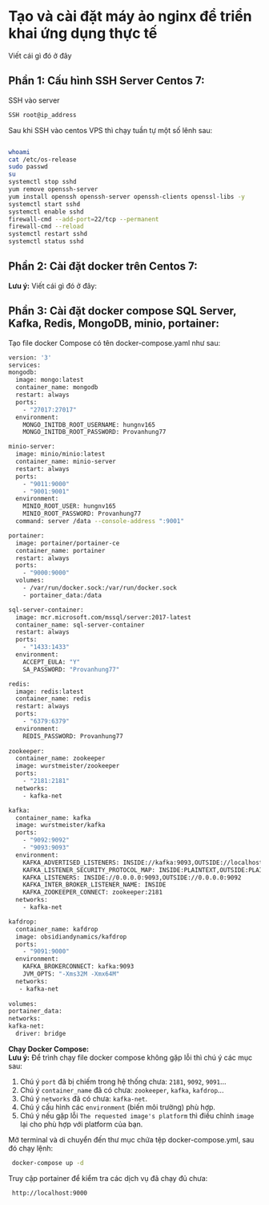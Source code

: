 # Tạo và cài đặt máy ảo nginx để triển khai ứng dụng thực tế
Viết cái gì đó ở đây

## Phần 1: Cấu hình SSH Server Centos 7: 

SSH vào server

 ```bash
SSH root@ip_address
 ```


Sau khi SSH vào centos VPS thì chạy tuần tự một số lênh sau:  
 ```bash

whoami
cat /etc/os-release
sudo passwd
su
systemctl stop sshd
yum remove openssh-server
yum install openssh openssh-server openssh-clients openssl-libs -y
systemctl start sshd
systemctl enable sshd
firewall-cmd --add-port=22/tcp --permanent
firewall-cmd --reload
systemctl restart sshd
systemctl status sshd


 ```

## Phần 2: Cài đặt docker trên Centos 7:
  **Lưu ý:** Viết cái gì đó ở đây:  

## Phần 3: Cài đặt docker compose SQL Server, Kafka, Redis, MongoDB, minio, portainer:

Tạo file docker Compose có tên docker-compose.yaml như sau:
 ```bash
version: '3'
services:
 mongodb:
   image: mongo:latest
   container_name: mongodb
   restart: always
   ports:
     - "27017:27017"
   environment:
     MONGO_INITDB_ROOT_USERNAME: hungnv165
     MONGO_INITDB_ROOT_PASSWORD: Provanhung77

 minio-server:
   image: minio/minio:latest
   container_name: minio-server
   restart: always
   ports:
     - "9011:9000"
     - "9001:9001"
   environment:
     MINIO_ROOT_USER: hungnv165
     MINIO_ROOT_PASSWORD: Provanhung77
   command: server /data --console-address ":9001"

 portainer:
   image: portainer/portainer-ce
   container_name: portainer
   restart: always
   ports:
     - "9000:9000"
   volumes:
     - /var/run/docker.sock:/var/run/docker.sock
     - portainer_data:/data

 sql-server-container:
   image: mcr.microsoft.com/mssql/server:2017-latest
   container_name: sql-server-container
   restart: always
   ports:
     - "1433:1433"
   environment:
     ACCEPT_EULA: "Y"
     SA_PASSWORD: "Provanhung77"

 redis:
   image: redis:latest
   container_name: redis
   restart: always
   ports:
     - "6379:6379"
   environment:
     REDIS_PASSWORD: Provanhung77
     
 zookeeper:
   container_name: zookeeper
   image: wurstmeister/zookeeper
   ports:
     - "2181:2181"
   networks:
     - kafka-net

 kafka:
   container_name: kafka
   image: wurstmeister/kafka
   ports:
     - "9092:9092"
     - "9093:9093" 
   environment:
     KAFKA_ADVERTISED_LISTENERS: INSIDE://kafka:9093,OUTSIDE://localhost:9092 
     KAFKA_LISTENER_SECURITY_PROTOCOL_MAP: INSIDE:PLAINTEXT,OUTSIDE:PLAINTEXT
     KAFKA_LISTENERS: INSIDE://0.0.0.0:9093,OUTSIDE://0.0.0.0:9092
     KAFKA_INTER_BROKER_LISTENER_NAME: INSIDE
     KAFKA_ZOOKEEPER_CONNECT: zookeeper:2181
   networks:
     - kafka-net

 kafdrop:
   container_name: kafdrop
   image: obsidiandynamics/kafdrop
   ports:
     - "9091:9000"
   environment:
     KAFKA_BROKERCONNECT: kafka:9093
     JVM_OPTS: "-Xms32M -Xmx64M"
   networks:
    - kafka-net
    
volumes:
 portainer_data:
networks:
 kafka-net:
   driver: bridge

 ```

**Chạy Docker Compose:**  
  **Lưu ý:** Để trình chạy file docker compose không gặp lỗi thì chú ý các mục sau:  

1. Chú ý `port` đã bị chiếm trong hệ thống chưa: `2181`, `9092`, `9091`...  
2. Chú ý `container_name` đã có chưa: `zookeeper`, `kafka`, `kafdrop`...  
3. Chú ý `networks` đã có chưa: `kafka-net`.  
4. Chú ý cấu hình các `environment` (biến môi trường) phù hợp.  
5. Chú ý nếu gặp lỗi `The requested image's platform` thì điều chỉnh `image` lại cho phù hợp với platform của bạn.  

Mở terminal và di chuyển đến thư mục chứa tệp docker-compose.yml, sau đó chạy lệnh:  
 ```bash
  docker-compose up -d
 ```
 
  Truy cập portainer để kiểm tra các dịch vụ đã chạy đủ chưa:  
 
 ```bash
  http://localhost:9000
 ```


